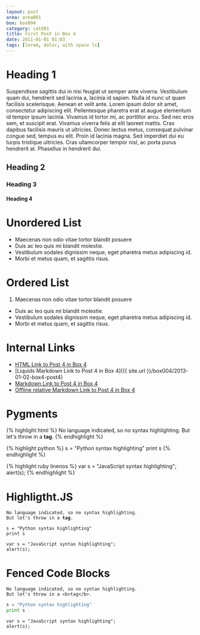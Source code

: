 ```yaml
---
layout: post
area: area001
box: box004
category: cat001
title: First Post in Box 4
date: 2011-01-01 01:03
tags: [lorem, dolor, with space ls]
---
```


# Heading 1

Suspendisse sagittis dui in nisi feugiat ut semper ante viverra. Vestibulum quam dui, hendrerit sed lacinia a, lacinia id sapien. Nulla id nunc ut quam facilisis scelerisque. Aenean et velit ante. Lorem ipsum dolor sit amet, consectetur adipiscing elit. Pellentesque pharetra erat at augue elementum id tempor ipsum lacinia. Vivamus id tortor mi, ac porttitor arcu. Sed nec eros sem, et suscipit erat. Vivamus viverra felis at elit laoreet mattis. Cras dapibus facilisis mauris ut ultricies. Donec lectus metus, consequat pulvinar congue sed, tempus eu elit. Proin id lacinia magna. Sed imperdiet dui eu turpis tristique ultricies. Cras ullamcorper tempor nisl, ac porta purus hendrerit at. Phasellus in hendrerit dui.

## Heading 2
### Heading 3    
#### Heading 4

# Unordered List

- Maecenas non odio vitae tortor blandit posuere
- Duis ac leo quis mi blandit molestie.
- Vestibulum sodales dignissim neque, eget pharetra metus adipiscing id. 
- Morbi et metus quam, et sagittis risus. 

# Ordered List

1. Maecenas non odio vitae tortor blandit posuere
- Duis ac leo quis mi blandit molestie.
- Vestibulum sodales dignissim neque, eget pharetra metus adipiscing id. 
- Morbi et metus quam, et sagittis risus.

# Internal Links

- <a href="/box004/2013-01-02-box4-post4">HTML Link to Post 4 in Box 4</a>
- [Liquids Markdown Link to Post 4 in Box 4]({{ site.url }}/box004/2013-01-02-box4-post4)
- [Markdown Link to Post 4 in Box 4](/box004/2013-01-02-box4-post4)
- [Offline relative Markdown Link to Post 4 in Box 4](../../box004/2013-01-02-box4-post4/index.html)

# Pygments

{% highlight html %}
No language indicated, so no syntax highlighting. 
But let's throw in a <b>tag</b>.
{% endhighlight %}

{% highlight python %}
s = "Python syntax highlighting"
print s
{% endhighlight %}
 
{% highlight ruby linenos %}
var s = "JavaScript syntax highlighting";
alert(s);
{% endhighlight %}

# Highligtht.JS

<pre><code class="html">No language indicated, so no syntax highlighting. 
But let's throw in a <b>tag</b>.
</code></pre>

<pre><code class="pyhton">s = "Python syntax highlighting"
print s
</code></pre>
 
<pre>
<code class>var s = "JavaScript syntax highlighting";
alert(s);
</code></pre>

# Fenced Code Blocks

```
No language indicated, so no syntax highlighting. 
But let's throw in a <b>tag</b>.
```

```python
s = "Python syntax highlighting"
print s
````
 
```
var s = "JavaScript syntax highlighting";
alert(s);
```